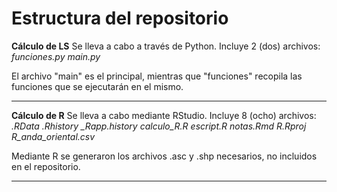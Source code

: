 # Estructura del repositorio
**Cálculo de LS**
Se lleva a cabo a través de Python.
Incluye 2 (dos) archivos:
*funciones.py*
*main.py*

El archivo "main" es el principal, mientras que "funciones" recopila las funciones que se ejecutarán en el mismo.


----------


**Cálculo de R**
Se lleva a cabo mediante RStudio.
Incluye 8 (ocho) archivos:
*.RData*
*.Rhistory*
*_Rapp.history*
*calculo_R.R*
*escript.R*
*notas.Rmd*
*R.Rproj*
*R_anda_oriental.csv*

Mediante R se generaron los archivos .asc y .shp necesarios, no incluidos en el repositorio.


----------

